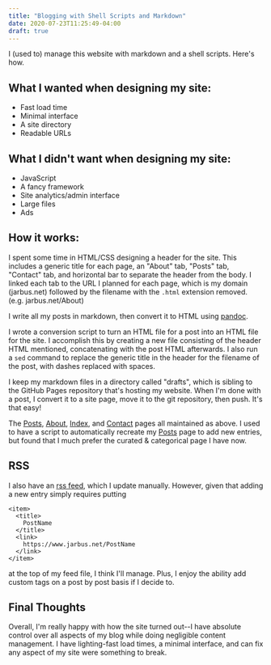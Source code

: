 ```yaml
---
title: "Blogging with Shell Scripts and Markdown"
date: 2020-07-23T11:25:49-04:00
draft: true
---
```

I (used to) manage this website with markdown and a shell scripts. Here's how.

## What I wanted when designing my site:

- Fast load time
- Minimal interface
- A site directory
- Readable URLs

## What I didn't want when designing my site:

- JavaScript
- A fancy framework
- Site analytics/admin interface
- Large files
- Ads

## How it works:

I spent some time in HTML/CSS designing a header for the site. This includes a generic title for each page, an "About" tab, "Posts" tab, "Contact" tab, and horizontal bar to separate the header from the body. I linked each tab to the URL I planned for each page, which is my domain (jarbus.net) followed by the filename with the `.html` extension removed. (e.g. jarbus.net/About)

I write all my posts in markdown, then convert it to HTML using [pandoc](https://pandoc.org/).

I wrote a conversion script to turn an HTML file for a post into an HTML file for the site. I accomplish this by creating a new file consisting of the header HTML mentioned, concatenating with the post HTML afterwards. I also run a `sed` command to replace the generic title in the header for the filename of the post, with dashes replaced with spaces.

I keep my markdown files in a directory called "drafts", which is sibling to the GitHub Pages repository that's hosting my website. When I'm done with a post, I convert it to a site page, move it to the git repository, then push. It's that easy!

The [Posts](/Posts), [About](/About), [Index](jarbus.net), and [Contact](/Contact) pages all maintained as above. I used to have a script to automatically recreate my [Posts](/Posts) page to add new entries, but found that I much prefer the curated & categorical page I have now.


## RSS

I also have an [rss feed](feed), which I update manually. However, given that adding a new entry simply requires putting
```
<item>
  <title>
    PostName
  </title>
  <link>
    https://www.jarbus.net/PostName
  </link>
</item>
```
at the top of my feed file, I think I'll manage. Plus, I enjoy the ability add custom tags on a post by post basis if I decide to.

## Final Thoughts

Overall, I'm really happy with how the site turned out--I have absolute control over all aspects of my blog while doing negligible content management. I have lighting-fast load times, a minimal interface, and can fix any aspect of my site were something to break.
